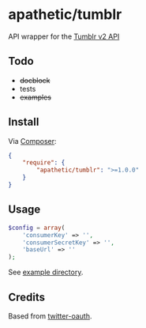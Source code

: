 # apathetic/tumblr

API wrapper for the [Tumblr v2 API](www.tumblr.com/api_docs)

Todo
-----
 - <del>docblock</del>
 - tests
 - <del>examples</del>

Install
-----
Via [Composer](http://getcomposer.org):

```json
{
    "require": {
        "apathetic/tumblr": ">=1.0.0"
    }
}
```

Usage
----

```php
$config = array(
    'consumerKey' => '',
    'consumerSecretKey' => '',
    'baseUrl' => ''
);
```

See [example directory](https://github.com/Apathetic012/tumblr/tree/master/example).

Credits
---

Based from [twitter-oauth](https://github.com/ruudk/twitteroauth/).